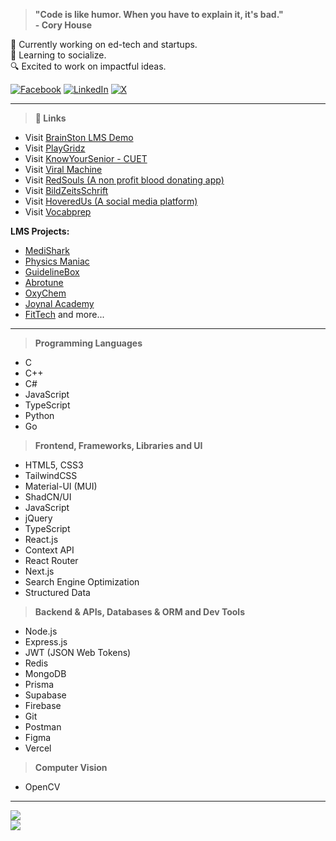 > <b>"Code is like humor. When you have to explain it, it's bad."<br>- Cory House</b>

<p>🔭 Currently working on ed-tech and startups.<br>🌿 Learning to socialize.<br>🔍 Excited to work on impactful ideas.</p>

[![Facebook](https://img.shields.io/badge/Facebook-%231877F2.svg?logo=Facebook&logoColor=white)](https://facebook.com/forhadhossain.me) 
[![LinkedIn](https://img.shields.io/badge/LinkedIn-%230077B5.svg?logo=linkedin&logoColor=white)](https://linkedin.com/in/mahrufforhad) 
[![X](https://img.shields.io/badge/X-black.svg?logo=X&logoColor=white)](https://x.com/mahruf_forhad)

---

> <b>🔗 Links</b>

- Visit [BrainSton LMS Demo](https://demo.brainstonlms.com)
- Visit [PlayGridz](https://theplaygridz.com)
- Visit [KnowYourSenior - CUET](https://knowyoursenior.hoveredhq.com)
- Visit [Viral Machine](https://viralmachine.vercel.app)
- Visit [RedSouls (A non profit blood donating app)](https://redsouls.vercel.app)
- Visit [BildZeitsSchrift](https://bildzeitschrift.web.app)
- Visit [HoveredUs (A social media platform)](https://hoveredus.vercel.app)
- Visit [Vocabprep](https://vocabprep.vercel.app)

**LMS Projects:**
- [MediShark](https://medisharkbd.com)
- [Physics Maniac](https://physicsmaniac.net)
- [GuidelineBox](https://guidelinebox.com)
- [Abrotune](https://abrotune.com)
- [OxyChem](https://oxychem.net)
- [Joynal Academy](https://joynal.academy)
- [FitTech](https://fittechbs.vercel.app)
and more...
---

> <b>Programming Languages</b>
- C
- C++
- C#
- JavaScript
- TypeScript
- Python
- Go

> <b>Frontend, Frameworks, Libraries and UI</b>
- HTML5, CSS3
- TailwindCSS
- Material-UI (MUI)
- ShadCN/UI
- JavaScript
- jQuery
- TypeScript
- React.js
- Context API
- React Router
- Next.js
- Search Engine Optimization
- Structured Data

> <b>Backend & APIs, Databases & ORM and Dev Tools</b>
- Node.js
- Express.js
- JWT (JSON Web Tokens)
- Redis
- MongoDB
- Prisma
- Supabase
- Firebase
- Git
- Postman
- Figma
- Vercel

> <b>Computer Vision</b>
- OpenCV

---

![](https://github-readme-stats.vercel.app/api/top-langs/?username=mahrufforhad&theme=github_dark&hide_border=true&include_all_commits=true&count_private=true&layout=compact)<br>
![](https://github-readme-streak-stats.herokuapp.com/?user=mahrufforhad&theme=dark&hide_border=true)
